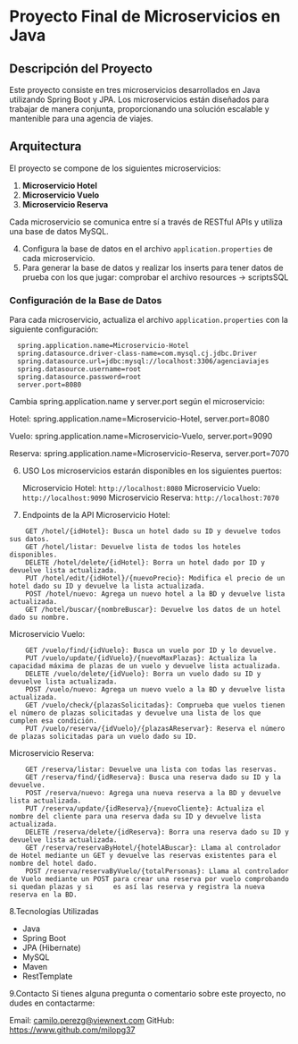 # Proyecto Final de Microservicios en Java

## Descripción del Proyecto

Este proyecto consiste en tres microservicios desarrollados en Java utilizando Spring Boot y JPA. Los microservicios están diseñados para trabajar de manera conjunta, proporcionando una solución escalable y mantenible para una agencia de viajes.

## Arquitectura

El proyecto se compone de los siguientes microservicios:

1. **Microservicio Hotel**
2. **Microservicio Vuelo**
3. **Microservicio Reserva**

Cada microservicio se comunica entre sí a través de RESTful APIs y utiliza una base de datos MySQL.

4. Configura la base de datos en el archivo `application.properties` de cada microservicio.
5. Para generar la base de datos y realizar los inserts para tener datos de prueba con los que jugar: comprobar el archivo resources -> scriptsSQL

### Configuración de la Base de Datos

Para cada microservicio, actualiza el archivo `application.properties` con la siguiente configuración:

```properties
  spring.application.name=Microservicio-Hotel
  spring.datasource.driver-class-name=com.mysql.cj.jdbc.Driver
  spring.datasource.url=jdbc:mysql://localhost:3306/agenciaviajes
  spring.datasource.username=root
  spring.datasource.password=root
  server.port=8080
```
Cambia spring.application.name y server.port según el microservicio:

  Hotel: spring.application.name=Microservicio-Hotel, server.port=8080
  
  Vuelo: spring.application.name=Microservicio-Vuelo, server.port=9090
  
  Reserva: spring.application.name=Microservicio-Reserva, server.port=7070

6. USO
 Los microservicios estarán disponibles en los siguientes puertos:

    Microservicio Hotel:
      `http://localhost:8080`
    Microservicio Vuelo:
      `http://localhost:9090`
    Microservicio Reserva:
      `http://localhost:7070`

7. Endpoints de la API
Microservicio Hotel:
```
    GET /hotel/{idHotel}: Busca un hotel dado su ID y devuelve todos sus datos.
    GET /hotel/listar: Devuelve lista de todos los hoteles disponibles.
    DELETE /hotel/delete/{idHotel}: Borra un hotel dado por ID y devuelve lista actualizada.
    PUT /hotel/edit/{idHotel}/{nuevoPrecio}: Modifica el precio de un hotel dado su ID y devuelve la lista actualizada.
    POST /hotel/nuevo: Agrega un nuevo hotel a la BD y devuelve lista actualizada.
    GET /hotel/buscar/{nombreBuscar}: Devuelve los datos de un hotel dado su nombre.
```
Microservicio Vuelo:
```
    GET /vuelo/find/{idVuelo}: Busca un vuelo por ID y lo devuelve.
    PUT /vuelo/update/{idVuelo}/{nuevoMaxPlazas}: Actualiza la capacidad máxima de plazas de un vuelo y devuelve lista actualizada.
    DELETE /vuelo/delete/{idVuelo}: Borra un vuelo dado su ID y devuelve lista actualizada.
    POST /vuelo/nuevo: Agrega un nuevo vuelo a la BD y devuelve lista actualizada.
    GET /vuelo/check/{plazasSolicitadas}: Comprueba que vuelos tienen el número de plazas solicitadas y devuelve una lista de los que cumplen esa condición.
    PUT /vuelo/reserva/{idVuelo}/{plazasAReservar}: Reserva el número de plazas solicitadas para un vuelo dado su ID.
```
Microservicio Reserva:
```
    GET /reserva/listar: Devuelve una lista con todas las reservas.
    GET /reserva/find/{idReserva}: Busca una reserva dado su ID y la devuelve.
    POST /reserva/nuevo: Agrega una nueva reserva a la BD y devuelve lista actualizada.
    PUT /reserva/update/{idReserva}/{nuevoCliente}: Actualiza el nombre del cliente para una reserva dada su ID y devuelve lista actualizada.
    DELETE /reserva/delete/{idReserva}: Borra una reserva dado su ID y devuelve lista actualizada.
    GET /reserva/reservaByHotel/{hotelABuscar}: Llama al controlador de Hotel mediante un GET y devuelve las reservas existentes para el nombre del hotel dado.
    POST /reserva/reservaByVuelo/{totalPersonas}: Llama al controlador de Vuelo mediante un POST para crear una reserva por vuelo comprobando si quedan plazas y si     es así las reserva y registra la nueva reserva en la BD.
```
8.Tecnologías Utilizadas
  - Java
  - Spring Boot
  - JPA (Hibernate)
  - MySQL
  - Maven
  - RestTemplate
    
9.Contacto
Si tienes alguna pregunta o comentario sobre este proyecto, no dudes en contactarme:

Email: camilo.perezg@viewnext.com
GitHub: https://www.github.com/milopg37
